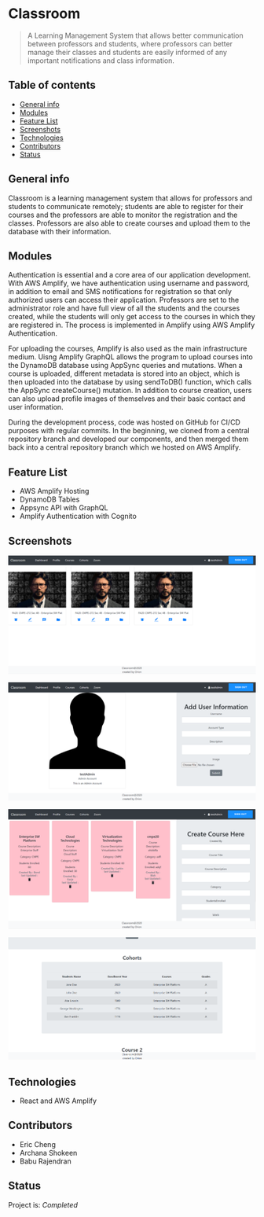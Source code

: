 # Classroom
> A Learning Management System that allows better communication between professors and students, where professors can better manage their classes and students are easily informed of any important notifications and class information</a>. 

## Table of contents
* [General info](#general-info)
* [Modules](#modules)
* [Feature List](#feature-list)
* [Screenshots](#screenshots)
* [Technologies](#technologies)
* [Contributors](#contributors)
* [Status](#status)

## General info
Classroom is a learning management system that allows for professors and students to communicate remotely; students are able to register for their courses and the professors are able to monitor the registration and the classes. Professors are also able to create courses and upload them to the database with their information.

## Modules

Authentication is essential and a core area of our application development. With AWS Amplify, we have authentication using username and password, in addition to email and SMS notifications for registration so that only authorized users can access their application. Professors are set to the administrator role and have full view of all the students and the courses created, while the students will only get access to the courses in which they are registered in. The process is implemented in Amplify using AWS Amplify Authentication.

For uploading the courses, Amplify is also used as the main infrastructure medium. Uisng Amplify GraphQL allows the program to upload courses into the DynamoDB database using AppSync queries and mutations. When a course is uploaded, different metadata is stored into an object, which is then uploaded into the database by using sendToDB() function, which calls the AppSync createCourse() mutation. In addition to course creation, users can also upload profile images of themselves and their basic contact and user information.

During the development process, code was hosted on GitHub for CI/CD purposes with regular commits. In the beginning, we cloned from a central repository branch and developed our components, and then merged them back into a central repository branch which we hosted on AWS Amplify.

## Feature List

* AWS Amplify Hosting
* DynamoDB Tables
* Appsync API with GraphQL
* Amplify Authentication with Cognito

## Screenshots

![](./src/Components/Img/Dashboard.PNG)

![](./src/Components/Img/Profile.PNG)

![](./src/Components/Img/Courses.PNG)

![](./src/Components/Img/Students.PNG)

## Technologies
* React and AWS Amplify

## Contributors

* Eric Cheng
* Archana Shokeen
* Babu Rajendran
## Status
Project is: _Completed_